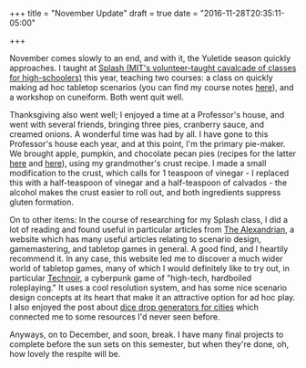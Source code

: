 +++
title = "November Update"
draft = true
date = "2016-11-28T20:35:11-05:00"

+++

November comes slowly to an end, and with it, the Yuletide season quickly approaches. I taught at [Splash (MIT's volunteer-taught cavalcade of classes for high-schoolers)](https://esp.mit.edu/learn/Splash/index.html) this year, teaching two courses: a class on quickly making ad hoc tabletop scenarios (you can find my course notes [here](../../fun.html)), and a workshop on cuneiform. Both went quit well.

Thanksgiving also went well; I enjoyed a time at a Professor's house, and went with several friends, bringing three pies, cranberry sauce, and creamed onions. A wonderful time was had by all. I have gone to this Professor's house each year, and at this point, I'm the primary pie-maker. We brought apple, pumpkin, and chocolate pecan pies (recipes for the latter [here](http://www.kingarthurflour.com/recipes/pumpkin-pie-recipe) and [here](http://blogs.sciencemag.org/pipeline/archives/2010/11/24/holiday_organic_synthesis_chocolate_pecan_pie)), using my grandmother's crust recipe. I made a small modification to the crust, which calls for 1 teaspoon of vinegar - I replaced this with a half-teaspoon of vinegar and a half-teaspoon of calvados - the alcohol makes the crust easier to roll out, and both ingredients suppress gluten formation.

On to other items: In the course of researching for my Splash class, I did a lot of reading and found useful in particular articles from [The Alexandrian](http://thealexandrian.net/), a website which has many useful articles relating to scenario design, gamemastering, and tabletop games in general. A good find, and I heartily recommend it. In any case, this website led me to discover a much wider world of tabletop games, many of which I would definitely like to try out, in particular [Technoir](http://www.technoirrpg.com/), a cyberpunk game of "high-tech, hardboiled roleplaying." It uses a cool resolution system, and has some nice scenario design concepts at its heart that make it an attractive option for ad hoc play. I also enjoyed the post about [dice drop generators for cities](http://thealexandrian.net/wordpress/36625/roleplaying-games/check-this-out-city-generators) which connected me to some resources I'd never seen before.

Anyways, on to December, and soon, break. I have many final projects to complete before the sun sets on this semester, but when they're done, oh, how lovely the respite will be.
